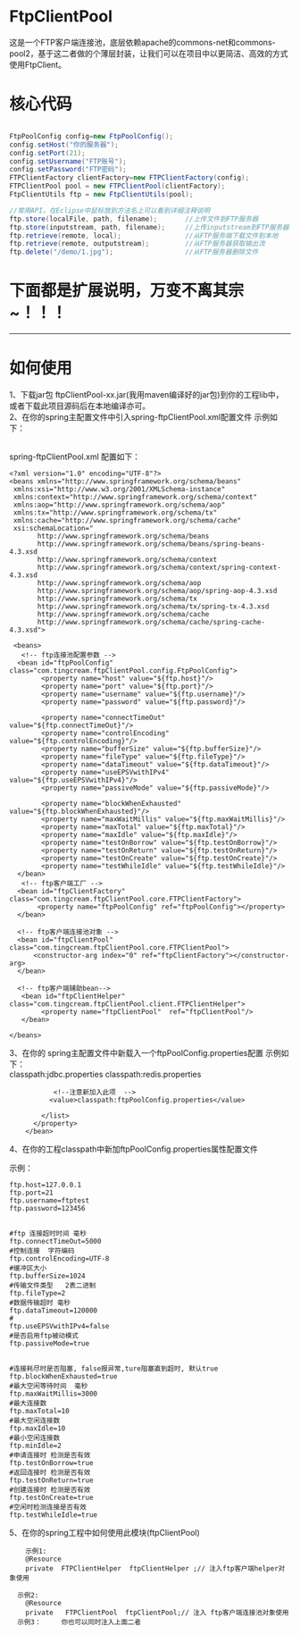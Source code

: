 # FtpClientPool
这是一个FTP客户端连接池，底层依赖apache的commons-net和commons-pool2，基于这二者做的个薄层封装，让我们可以在项目中以更简洁、高效的方式使用FtpClient。



# 核心代码

```java

FtpPoolConfig config=new FtpPoolConfig();
config.setHost("你的服务器");
config.setPort(21);
config.setUsername("FTP账号");
config.setPassword("FTP密码");
FTPClientFactory clientFactory=new FTPClientFactory(config);
FTPClientPool pool = new FTPClientPool(clientFactory);
FtpClientUtils ftp = new FtpClientUtils(pool);

//常用API，在Eclipse中鼠标放到方法名上可以看到详细注释说明
ftp.store(localFile, path, filename);		//上传文件到FTP服务器
ftp.store(inputstream, path, filename);		//上传inputstream到FTP服务器
ftp.retrieve(remote, local);				//从FTP服务端下载文件到本地
ftp.retrieve(remote, outputstream);			//从FTP服务器获取输出流
ftp.delete("/demo/1.jpg");					//从FTP服务器删除文件
```

# 下面都是扩展说明，万变不离其宗~！！！


--------
# 如何使用

1、下载jar包 ftpClientPool-xx.jar(我用maven编译好的jar包)到你的工程lib中，或者下载此项目源码后在本地编译亦可。
​     
2、在你的spring主配置文件中引入spring-ftpClientPool.xml配置文件
​	    示例如下：   
​      
	 <import resource="classpath:spring-ftpClientPool.xml"/>

   spring-ftpClientPool.xml 配置如下：

   ```
   <?xml version="1.0" encoding="UTF-8"?>
<beans xmlns="http://www.springframework.org/schema/beans"
	xmlns:xsi="http://www.w3.org/2001/XMLSchema-instance"
	xmlns:context="http://www.springframework.org/schema/context"
	xmlns:aop="http://www.springframework.org/schema/aop"
	xmlns:tx="http://www.springframework.org/schema/tx"
    xmlns:cache="http://www.springframework.org/schema/cache"
	xsi:schemaLocation="
          http://www.springframework.org/schema/beans
          http://www.springframework.org/schema/beans/spring-beans-4.3.xsd
          http://www.springframework.org/schema/context
          http://www.springframework.org/schema/context/spring-context-4.3.xsd
          http://www.springframework.org/schema/aop
          http://www.springframework.org/schema/aop/spring-aop-4.3.xsd
          http://www.springframework.org/schema/tx
          http://www.springframework.org/schema/tx/spring-tx-4.3.xsd
          http://www.springframework.org/schema/cache
          http://www.springframework.org/schema/cache/spring-cache-4.3.xsd">
    
    <beans>
      <!-- ftp连接池配置参数 -->
     <bean id="ftpPoolConfig" class="com.tingcream.ftpClientPool.config.FtpPoolConfig">
           <property name="host" value="${ftp.host}"/>
           <property name="port" value="${ftp.port}"/>
           <property name="username" value="${ftp.username}"/>
           <property name="password" value="${ftp.password}"/>
           
           <property name="connectTimeOut" value="${ftp.connectTimeOut}"/>
           <property name="controlEncoding" value="${ftp.controlEncoding}"/>
           <property name="bufferSize" value="${ftp.bufferSize}"/>
           <property name="fileType" value="${ftp.fileType}"/>
           <property name="dataTimeout" value="${ftp.dataTimeout}"/>
           <property name="useEPSVwithIPv4" value="${ftp.useEPSVwithIPv4}"/>
           <property name="passiveMode" value="${ftp.passiveMode}"/>
           
           <property name="blockWhenExhausted" value="${ftp.blockWhenExhausted}"/>
           <property name="maxWaitMillis" value="${ftp.maxWaitMillis}"/>
           <property name="maxTotal" value="${ftp.maxTotal}"/>
           <property name="maxIdle" value="${ftp.maxIdle}"/>
           <property name="testOnBorrow" value="${ftp.testOnBorrow}"/>
           <property name="testOnReturn" value="${ftp.testOnReturn}"/>
           <property name="testOnCreate" value="${ftp.testOnCreate}"/>
           <property name="testWhileIdle" value="${ftp.testWhileIdle}"/>
     </bean>
      <!-- ftp客户端工厂 -->
     <bean id="ftpClientFactory" class="com.tingcream.ftpClientPool.core.FTPClientFactory">
          <property name="ftpPoolConfig" ref="ftpPoolConfig"></property>
     </bean>
     
     <!-- ftp客户端连接池对象 -->
     <bean id="ftpClientPool" class="com.tingcream.ftpClientPool.core.FTPClientPool">
         <constructor-arg index="0" ref="ftpClientFactory"></constructor-arg>
     </bean> 
    
     <!-- ftp客户端辅助bean-->
      <bean id="ftpClientHelper" class="com.tingcream.ftpClientPool.client.FTPClientHelper">
           <property name="ftpClientPool"  ref="ftpClientPool"/>
      </bean>
     
</beans>
   ```

  

3、在你的 spring主配置文件中新载入一个ftpPoolConfig.properties配置
​	    示例如下：
​      
	   <bean id="propertyConfigurer" class="org.springframework.beans.factory.config.PropertyPlaceholderConfigurer"> 
		  <property name="locations"> 
		    <list> 
		      <value>classpath:jdbc.properties</value> 
		      <value>classpath:redis.properties</value> 
		       <!--  更多项  -->
		       
		       <!--注意新加入此项  -->
		      <value>classpath:ftpPoolConfig.properties</value> 
		      
		    </list> 
		  </property> 
		</bean>
4、在你的工程classpath中新加ftpPoolConfig.properties属性配置文件

示例：  

```
ftp.host=127.0.0.1
ftp.port=21
ftp.username=ftptest
ftp.password=123456

 
#ftp 连接超时时间 毫秒
ftp.connectTimeOut=5000
#控制连接  字符编码
ftp.controlEncoding=UTF-8
#缓冲区大小
ftp.bufferSize=1024
#传输文件类型   2表二进制
ftp.fileType=2
#数据传输超时 毫秒
ftp.dataTimeout=120000
#
ftp.useEPSVwithIPv4=false
#是否启用ftp被动模式
ftp.passiveMode=true


#连接耗尽时是否阻塞, false报异常,ture阻塞直到超时, 默认true
ftp.blockWhenExhausted=true
#最大空闲等待时间  毫秒
ftp.maxWaitMillis=3000
#最大连接数
ftp.maxTotal=10
#最大空闲连接数
ftp.maxIdle=10
#最小空闲连接数
ftp.minIdle=2
#申请连接时 检测是否有效
ftp.testOnBorrow=true
#返回连接时 检测是否有效
ftp.testOnReturn=true
#创建连接时 检测是否有效
ftp.testOnCreate=true
#空闲时检测连接是否有效  
ftp.testWhileIdle=true
```

5、在你的spring工程中如何使用此模块(ftpClientPool)

	    示例1:           
	    @Resource  
	    private  FTPClientHelper  ftpClientHelper ;// 注入ftp客户端helper对象使用
	  
	  示例2:    
	    @Resource
	    private   FTPClientPool  ftpClientPool;// 注入 ftp客户端连接池对象使用
	  示例3：     你也可以同时注入上面二者
